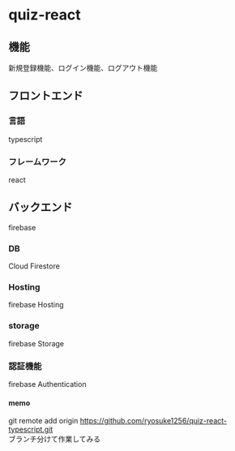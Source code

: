 # quiz-react

## 機能

新規登録機能、ログイン機能、ログアウト機能

## フロントエンド　

### 言語

typescript

### フレームワーク

react

## バックエンド

firebase

### DB

Cloud Firestore

### Hosting

firebase Hosting

### storage

firebase Storage

### 認証機能

firebase Authentication

#### memo

git remote add origin https://github.com/ryosuke1256/quiz-react-typescript.git <br>
ブランチ分けて作業してみる
